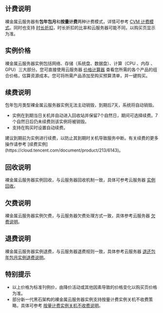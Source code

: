 

## 计费说明

裸金属云服务器有**包年包月**和**按量计费**两种计费模式，详情可参考 [CVM 计费模式](https://cloud.tencent.com/document/product/213/2180)。同时也支持 [时长折扣](https://cloud.tencent.com/document/product/213/2176)，时长折扣的比率和云服务器可能不同，以购买页显示为准。


## 实例价格
裸金属云服务器实例包括网络、存储（系统盘、数据盘）、计算（CPU 、内存 、GPU）三大部分。您可直接使用云服务器 [价格计算器](https://buy.cloud.tencent.com/price/cvm/calculator) 查看您所需的各个产品的组合价格，估算资源成本。您可将所需产品添加至购买预算清单，并一键购买。


## 续费说明
包年包月类型裸金属云服务器实例无法主动销毁，到期后7天，系统将自动销毁。

* 实例在到期当日关机并自动进入回收站并保留7个自然日，期间可选择续费。7个自然日后仍未续费则该实例将被销毁。
* 支持在购买时设置自动续费。


<dx-alert infotype="explain" title="">
建议到期前为实例进行续费，以防止其到期时关机导致服务中断。有关续费的更多操作请参考 [续费实例](https://cloud.tencent.com/document/product/213/6143)。
</dx-alert>


## 回收说明

裸金属云服务器实例回收，与云服务器回收机制一致，具体可参考云服务器 [实例回收](https://cloud.tencent.com/doc/product/213/4931#.E5.AE.9E.E4.BE.8B.E5.9B.9E.E6.94.B6)。

## 欠费说明
裸金属云服务器实例欠费，与云服务器欠费处理方式一致，具体参考云服务器 [欠费说明](https://cloud.tencent.com/document/product/213/2181)。

## 退费说明
裸金属云服务器实例退费，与云服务器退费规则一致，具体参考云服务器 [退还包年包月实例退费说明](https://cloud.tencent.com/document/product/213/9711)。

## 特别提示

* 以上价格为标准刊例价，由降价活动或其他因素导致的价格变化以购买页价格为准。
* 部分新一代黑石架构的裸金属云服务器实例支持按量计费实例关机不收费策略，具体可参考 [按量计费实例关机不收费说明](https://cloud.tencent.com/document/product/213/19918)。
